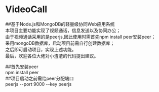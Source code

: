# VideoCall  
##基于Node.js和MongoDB的轻量级协同Web应用系统   
本项目主要功能实现了视频通话，信息发送以及协同办公；  
由于视频通话采用的是peerjs,因此使用时需首先npm install peer安装peer；  
采用mongoDB数据库，启动项目前需自行创建数据库；  
之后即可启动项目，实现上述功能。  
最后，欢迎各位大佬对小渣渣的代码提出建议。  

##首先安装peer  
npm install peer  
##项目启动之前需给peer分配端口  
peerjs --port 9000 --key peerjs  

